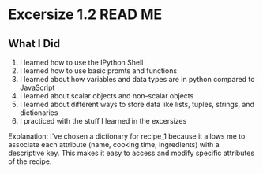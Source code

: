 # Excersize 1.2 READ ME

## What I Did

1. I learned how to use the IPython Shell
2. I learned how to use basic promts and functions
3. I learned about how variables and data types are in python compared to JavaScript
4. I learned about scalar objects and non-scalar objects
5. I learned about different ways to store data like lists, tuples, strings, and dictionaries
6. I practiced with the stuff I learned in the excersizes

Explanation: I've chosen a dictionary for recipe_1 because it allows me to associate each attribute (name, cooking time, ingredients) with a descriptive key. This makes it easy to access and modify specific attributes of the recipe.
